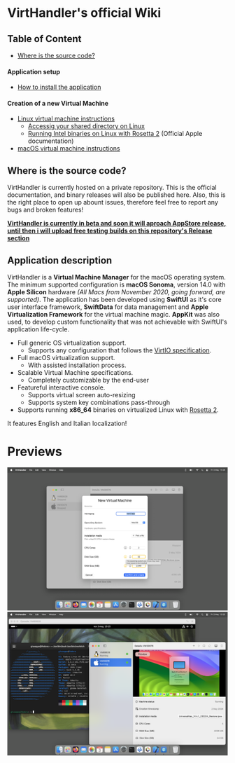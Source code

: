 # VirtHandler's official Wiki
## Table of Content
- [Where is the source code?](#where-is-the-source-code?)
#### Application setup
- [How to install the application](./setup-help.md#how-to-install)
#### Creation of a new Virtual Machine
- [Linux virtual machine instructions](./linux-help.md)
  - [Accessig your shared directory on Linux](./linux-help.md#how-to-access-the-shared-folder)
  - [Running Intel binaries on Linux with Rosetta 2](https://developer.apple.com/documentation/virtualization/running_intel_binaries_in_linux_vms_with_rosetta#3978496) (Official Apple documentation)
- [macOS virtual machine instructions](./macos-help.md)

## Where is the source code?
VirtHandler is currently hosted on a private repository. This is the official documentation, and binary releases will also be published here.
Also, this is the right place to open up abount issues, therefore feel free to report any bugs and broken features! 

<ins>**VirtHandler is currently in beta and soon it will aproach AppStore release, until then i will upload free testing builds on this repository's Release section**</ins>

## Application description
VirtHandler is a **Virtual Machine Manager** for the macOS operating system. The minimum supported configuration is **macOS Sonoma**, version 14.0 with **Apple Silicon** hardware *(All Macs from November 2020, going forward, are supported)*. The application has been developed using **SwiftUI** as it's core user interface framework, **SwiftData** for data management and **Apple Virtualization Framework** for the virtual machine magic. **AppKit** was also used, to develop custom functionality that was not achievable with SwiftUI's application life-cycle.


- Full generic OS virtualization support.
  - Supports any configuration that follows the [VirtIO specification](https://docs.oasis-open.org/virtio/virtio/v1.2/csd01/virtio-v1.2-csd01.html).
- Full macOS virtualization support.
  - With assisted installation process.
- Scalable Virtual Machine specifications.
  - Completely customizable by the end-user
- Featureful interactive console.
  - Supports virtual screen auto-resizing
  - Supports system key combinations pass-through
- Supports running **x86_64** binaries on virtualized Linux with [Rosetta 2](https://support.apple.com/en-mide/102527).

It features English and Italian localization!

# Previews
![screenshot1](./Screenshots/creating.png)
![screenshot1](./Screenshots/running.png)
